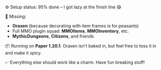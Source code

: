 ⚙️ Setup status: 95% done – I got lazy at the finish line 😅

🧩 Missing:
- **Oraxen** (because decorating with item frames is for peasants)
- Full MMO plugin squad: **MMOItems**, **MMOInventory**, etc.
- **MythicDungeons**, **Citizens**, and friends

📦 Running on **Paper 1.20.1**. Oraxen isn't baked in, but feel free to toss it in and make it spicy.

✅ Everything else should work like a charm. Have fun breaking stuff!
